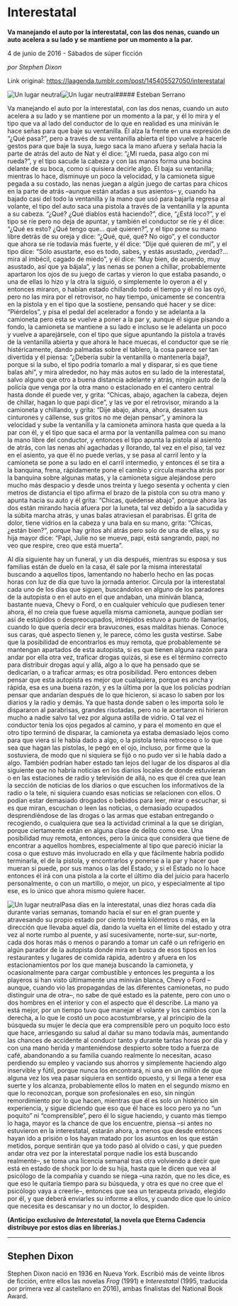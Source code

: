 # Interestatal

**Va manejando el auto por la interestatal, con las dos nenas, cuando un auto acelera a su lado y se mantiene por un momento a la par.**

4 de junio de 2016 - Sábados de súper ficción

_por Stephen Dixon_

Link original: https://laagenda.tumblr.com/post/145405527050/interestatal

![Un lugar neutral](https://64.media.tumblr.com/aaaff7765d711ffc2e3d23bb6d4a367e/tumblr_inline_pjzr66bMwH1t6q87u_500.jpg)![Un lugar neutral](https://64.media.tumblr.com/aaaff7765d711ffc2e3d23bb6d4a367e/tumblr_inline_pjzr66bMwH1t6q87u_500.jpg)##### Esteban Serrano

Va manejando el auto por la interestatal, con las dos nenas, cuando un auto acelera a su lado y se mantiene por un momento a la par, y él lo mira y el tipo que va al lado del conductor de lo que en realidad es una miniván le hace señas para que baje su ventanilla. Él alza la frente en una expresión de “¿Qué pasa?”, pero a través de su ventanilla abierta el tipo vuelve a hacerle gestos para que baje la suya, luego saca la mano afuera y señala hacia la parte de atrás del auto de Nat y él dice: “¿Mi rueda, pasa algo con mi rueda?”, y el tipo sacude la cabeza y con las manos forma una bocina delante de su boca, como si quisiera decirle algo. Él baja su ventanilla; mientras lo hace, disminuye un poco la velocidad, y la camioneta sigue pegada a su costado, las nenas juegan a algún juego de cartas para chicos en la parte de atrás –aunque están atadas a sus asientos– y, cuando ha bajado casi del todo la ventanilla y la mano que usó para bajarla regresa al volante, el tipo del auto saca una pistola a través de la ventanilla y la apunta a su cabeza. “¿Qué? ¿Qué diablos está haciendo?”, dice, “¿Está loco?”, y el tipo se ríe pero no deja de apuntar, y también el conductor se ríe y él dice: “¿Qué es esto? ¿Qué tengo que… qué quieren?”, y el tipo pone su mano libre detrás de su oreja y dice: “¿Qué, qué, qué? No oigo”, y el conductor que ahora se ríe todavía más fuerte, y él dice: “Dije qué quieren de mí”, y el tipo dice: “Sólo asustarte, eso es todo, sabes, y estás asustado, ¿verdad?… mira al imbécil, cagado de miedo”, y él dice: “Muy bien, de acuerdo, muy asustado, así que ya bájala”, y las nenas se ponen a chillar, probablemente apartaron los ojos de su juego de cartas y vieron lo que estaba pasando, o una de ellas lo hizo y la otra la siguió, o simplemente lo oyeron a él y entonces miraron, o habían estado chillando todo el tiempo y él no las oyó, pero no las mira por el retrovisor, no hay tiempo, únicamente se concentra en la pistola y en el tipo que la sostiene, pensando qué hacer y se dice: “Piérdelos”, y pisa el pedal del acelerador a fondo y se adelanta a la camioneta pero esta se vuelve a poner a la par y, aunque él sigue pisando a fondo, la camioneta se mantiene a su lado e incluso se le adelanta un poco y vuelve a aparejársele, con el tipo que sigue apuntando la pistola a través de la ventanilla abierta y que ahora le hace muecas, el conductor que se ríe histéricamente, dando palmadas sobre el tablero, la cosa parece ser tan divertida y él piensa: “¿Debería subir la ventanilla o mantenerla baja?, porque si la subo, el tipo podría tomarlo a mal y disparar, si es que tiene balas ahí”, y mira alrededor, no hay más autos en su lado de la interestatal, salvo alguno que otro a buena distancia adelante y atrás, ningún auto de la policía que venga por la otra mano o estacionado en el cantero central hasta donde él puede ver, y grita: “Chicas, abajo, agachen la cabeza, dejen de chillar, hagan lo que papi dice”, y las ve por el retrovisor, mirando a la camioneta y chillando, y grita: “Dije abajo, ahora, ahora, desaten sus cinturones y cállense, sus gritos no me dejan pensar”, y aminora la velocidad y sube la ventanilla y la camioneta aminora hasta que queda a la par con él, y el tipo que saca el arma por la ventanilla palmea con su mano la mano libre del conductor, y entonces el tipo apunta la pistola al asiento de atrás, con las nenas ahí agachadas y llorando, tal vez en el piso, tal vez en el asiento, ya que él no puede verlas, y se pasa al carril lento y la camioneta se pone a su lado en el carril intermedio, y entonces él se tira a la banquina, frena, rápidamente pone el cambio y circula marcha atrás por la banquina sobre algunas matas, y la camioneta sigue alejándose pero mucho más despacio y desde unos treinta y luego sesenta y ochenta y cien metros de distancia el tipo afirma el brazo de la pistola con su otra mano y apunta hacia su auto y él grita: “Chicas, quédense abajo”, porque ahora las dos están mirando hacia afuera por la luneta, tal vez debido a la sacudida y la súbita marcha atrás, y unas balas atraviesan el parabrisas. Él grita de dolor, tiene vidrios en la cabeza y una bala en su mano, grita: “Chicas, ¿están bien?”, porque hay gritos ahí atrás pero solo de una de ellas, y su hija mayor dice: “Papi, Julie no se mueve, papi, está sangrando, papi, no veo que respire, creo que está muerta”.


Al día siguiente hay un funeral, y un día después, mientras su esposa y sus familias están de duelo en la casa, él sale por la misma interestatal buscando a aquellos tipos, lamentando no haberlo hecho en las pocas horas con luz de día que tuvo la jornada anterior. Circula por la interestatal cada uno de los días que siguen, buscándolos en alguno de los paradores de la autopista o en el auto en el que andaban, una miniván blanca, bastante nueva, Chevy o Ford, o en cualquier vehículo que pudiesen tener ahora, él no creía que fuese aquella misma camioneta, aunque podían ser así de estúpidos o despreocupados, intrépidos estuvo a punto de llamarlos, cuando lo que quería decir era bravucones, esas malditas hienas. Conoce sus caras, qué aspecto tienen y, le parece, cómo les gusta vestirse. Sabe que la posibilidad de encontrarlos es muy remota, que probablemente se mantengan apartados de esta autopista, si es que tienen alguna razón para andar por ella otra vez, traficar drogas quizás, si ese es el término correcto para distribuir drogas aquí y allá, algo a lo que ha pensado que se dedicarían, o a traficar armas; es otra posibilidad. Pero entonces deben pensar que esta autopista es mejor que cualquiera, porque es ancha y rápida, esa es una buena razón, y es la última por la que los policías podrían pensar que andarían después de lo que hicieron, si acaso lo saben por los diarios y la radio y demás. Ya que hasta donde saben o les importa solo le dispararon al parabrisas, grandes risotadas, pero no le acertaron ni hirieron mucho a nadie salvo tal vez por alguna astilla de vidrio. O tal vez el conductor tenía los ojos pegados al camino, y para el momento en que el otro tipo terminó de disparar, la camioneta ya estaba demasiado lejos como para que viera si le había dado a algo, o la pistola tenía retroceso o lo que sea que hagan las pistolas, le pegó en el ojo, incluso, por firme que la sostuviera, de modo que ni siquiera se fijó o no pudo ver si le había dado a algo. También podrían haber estado tan lejos del lugar de los disparos al día siguiente que no habría noticias en los diarios locales de donde estuvieran o en las estaciones de radio y televisión de allá, no es que él crea que lean la sección de noticias de los diarios o que escuchen los informativos de la radio o la tele, ni siquiera cuando esas noticias se relacionen con ellos. O podían estar demasiado drogados o bebidos para leer, mirar o escuchar, si es que miran, escuchan o leen las noticias, o demasiado ocupados desprendiéndose de las drogas o las armas que estaban entregando o recogiendo, o cualquiera que sea la actividad criminal a la que se dirigían, porque ciertamente están en alguna clase de delito como ese. Una posibilidad muy remota, entonces, pero la única que considera que tiene de encontrar a aquellos hombres, especialmente al tipo que pareció iniciar la cosa o que estuvo más involucrado en ella y que fácilmente habría podido terminarla, el de la pistola, y encontrarlos y ponerse a la par y hacer que mueran si puede, por sus manos o las del Estado, y si el Estado no lo hace entonces él irá con una pistola a la corte el último día del juicio para hacerlo personalmente, o con un martillo, o mejor, un pico, y especialmente al tipo ese, es lo único que ahora mismo quiere hacer.


![Un lugar neutral](https://64.media.tumblr.com/b696983ef5b86240b4acc80590a0fd59/tumblr_inline_pjzr66Yx0o1t6q87u_250.jpg)Pasa días en la interestatal, unas diez horas cada día durante varias semanas, tomando hacia el sur en el gran puente y atravesando su propio estado por ciento treinta kilómetros o más, en la dirección que llevaba aquel día, dando la vuelta en el límite del estado y otra vez al norte rumbo al puente, y así sucesivamente, norte-sur, sur-norte, cada dos horas más o menos o parando a tomar un café o un refrigerio en algún parador de la autopista donde mira en busca de esos tipos en los restaurantes y lugares de comida rápida, adentro y afuera en los estacionamientos por los que maneja buscando la camioneta, y ocasionalmente para cargar combustible y entonces les pregunta a los playeros si han visto últimamente una miniván blanca, Chevy o Ford –aunque, cuando vio las propagandas de las diferentes camionetas, no pudo distinguir una de otra–, no sabe de qué estado es la patente, pero con uno o dos hombres en el interior y con el aspecto que él describe. La mano ya está mejor, por un tiempo tuvo que manejar el volante y los cambios con la derecha, a lo que le costó un poco acostumbrarse, y al principio de la búsqueda su mujer le decía que era comprensible pero un poquito loco esto que hace, arriesgando su salud al dañar su mano todavía más, aumentando las chances de accidente al conducir tanto y durante tantas horas por día y con una mano herida y manteniéndose despierto sobre todo a fuerza de café, abandonando a su familia cuando realmente lo necesitan, acaso perdiendo su empleo y vaciando sus ahorros y simplemente haciendo algo inservible y fútil, porque nunca los encontrará, ni una en un millón de que alguna vez los vea pasar siquiera en sentido opuesto, y si llega a tener esa suerte y los alcanza, probablemente ellos lo maten en el segundo mismo en que lo reconozcan, porque son profesionales en eso, sin ningún remordimiento por lo que hacen, mientras que él es solo un histérico sin experiencia, y sigue diciendo que eso que él hace es loco pero ya no “un poquito” ni “comprensible”, pero él lo sigue haciendo, y cuanto más tiempo lo haga, mayor es la chance de que los encuentre, piensa –si antes no estuvieron en la interestatal, estarán ahora, a menos que desde entonces hayan ido a prisión o los hayan matado por los asuntos en los que están metidos, porque sentirán que ya todo pasó al olvido o casi, y que pueden andar otra vez por la interestatal porque nadie los está buscando realmente–, se toma una licencia semanal tras otra volviendo a decir que está en estado de shock por lo de su hija, hasta que le dicen que vea al psicólogo de la compañía y cuando se niega –una razón, que no les dice, es que eso le quitaría tiempo para su búsqueda, y otra es que no cree que el psicólogo vaya a creerle–, entonces que sea un terapeuta privado, elegido por él, y que deberá enviarles su informe a ellos, y cuando dice que lo único que necesita es descansar y no un doctor, lo despiden.


  
  
  
  
  
**(Anticipo exclusivo de *Interestatal*, la novela que Eterna Cadencia distribuye por estos días en librerías.)**



---

 Stephen Dixon
--------------

 Stephen Dixon nació en 1936 en Nueva York. Escribió más de veinte libros de ficción, entre ellos las novelas *Frog* (1991) e *Interestatal* (1995, traducida por primera vez al castellano en 2016), ambas finalistas del National Book Award. 
 

